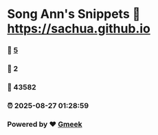 # Song Ann's Snippets :link: https://sachua.github.io 
### :page_facing_up: [5](https://sachua.github.io/tag.html) 
### :speech_balloon: 2 
### :hibiscus: 43582 
### :alarm_clock: 2025-08-27 01:28:59 
### Powered by :heart: [Gmeek](https://github.com/Meekdai/Gmeek)
